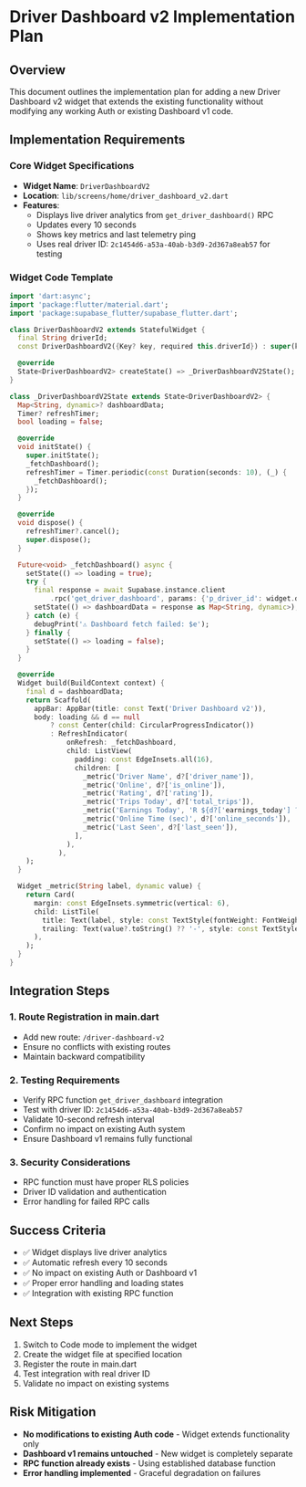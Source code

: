 # Driver Dashboard v2 Implementation Plan

## Overview
This document outlines the implementation plan for adding a new Driver Dashboard v2 widget that extends the existing functionality without modifying any working Auth or existing Dashboard v1 code.

## Implementation Requirements

### Core Widget Specifications
- **Widget Name**: `DriverDashboardV2`
- **Location**: `lib/screens/home/driver_dashboard_v2.dart`
- **Features**: 
  - Displays live driver analytics from `get_driver_dashboard()` RPC
  - Updates every 10 seconds
  - Shows key metrics and last telemetry ping
  - Uses real driver ID: `2c1454d6-a53a-40ab-b3d9-2d367a8eab57` for testing

### Widget Code Template
```dart
import 'dart:async';
import 'package:flutter/material.dart';
import 'package:supabase_flutter/supabase_flutter.dart';

class DriverDashboardV2 extends StatefulWidget {
  final String driverId;
  const DriverDashboardV2({Key? key, required this.driverId}) : super(key: key);

  @override
  State<DriverDashboardV2> createState() => _DriverDashboardV2State();
}

class _DriverDashboardV2State extends State<DriverDashboardV2> {
  Map<String, dynamic>? dashboardData;
  Timer? refreshTimer;
  bool loading = false;

  @override
  void initState() {
    super.initState();
    _fetchDashboard();
    refreshTimer = Timer.periodic(const Duration(seconds: 10), (_) {
      _fetchDashboard();
    });
  }

  @override
  void dispose() {
    refreshTimer?.cancel();
    super.dispose();
  }

  Future<void> _fetchDashboard() async {
    setState(() => loading = true);
    try {
      final response = await Supabase.instance.client
          .rpc('get_driver_dashboard', params: {'p_driver_id': widget.driverId});
      setState(() => dashboardData = response as Map<String, dynamic>);
    } catch (e) {
      debugPrint('⚠️ Dashboard fetch failed: $e');
    } finally {
      setState(() => loading = false);
    }
  }

  @override
  Widget build(BuildContext context) {
    final d = dashboardData;
    return Scaffold(
      appBar: AppBar(title: const Text('Driver Dashboard v2')),
      body: loading && d == null
          ? const Center(child: CircularProgressIndicator())
          : RefreshIndicator(
              onRefresh: _fetchDashboard,
              child: ListView(
                padding: const EdgeInsets.all(16),
                children: [
                  _metric('Driver Name', d?['driver_name']),
                  _metric('Online', d?['is_online']),
                  _metric('Rating', d?['rating']),
                  _metric('Trips Today', d?['total_trips']),
                  _metric('Earnings Today', 'R ${d?['earnings_today'] ?? 0}'),
                  _metric('Online Time (sec)', d?['online_seconds']),
                  _metric('Last Seen', d?['last_seen']),
                ],
              ),
            ),
    );
  }

  Widget _metric(String label, dynamic value) {
    return Card(
      margin: const EdgeInsets.symmetric(vertical: 6),
      child: ListTile(
        title: Text(label, style: const TextStyle(fontWeight: FontWeight.bold)),
        trailing: Text(value?.toString() ?? '-', style: const TextStyle(fontSize: 16)),
      ),
    );
  }
}
```

## Integration Steps

### 1. Route Registration in main.dart
- Add new route: `/driver-dashboard-v2`
- Ensure no conflicts with existing routes
- Maintain backward compatibility

### 2. Testing Requirements
- Verify RPC function `get_driver_dashboard` integration
- Test with driver ID: `2c1454d6-a53a-40ab-b3d9-2d367a8eab57`
- Validate 10-second refresh interval
- Confirm no impact on existing Auth system
- Ensure Dashboard v1 remains fully functional

### 3. Security Considerations
- RPC function must have proper RLS policies
- Driver ID validation and authentication
- Error handling for failed RPC calls

## Success Criteria
- ✅ Widget displays live driver analytics
- ✅ Automatic refresh every 10 seconds
- ✅ No impact on existing Auth or Dashboard v1
- ✅ Proper error handling and loading states
- ✅ Integration with existing RPC function

## Next Steps
1. Switch to Code mode to implement the widget
2. Create the widget file at specified location
3. Register the route in main.dart
4. Test integration with real driver ID
5. Validate no impact on existing systems

## Risk Mitigation
- **No modifications to existing Auth code** - Widget extends functionality only
- **Dashboard v1 remains untouched** - New widget is completely separate
- **RPC function already exists** - Using established database function
- **Error handling implemented** - Graceful degradation on failures